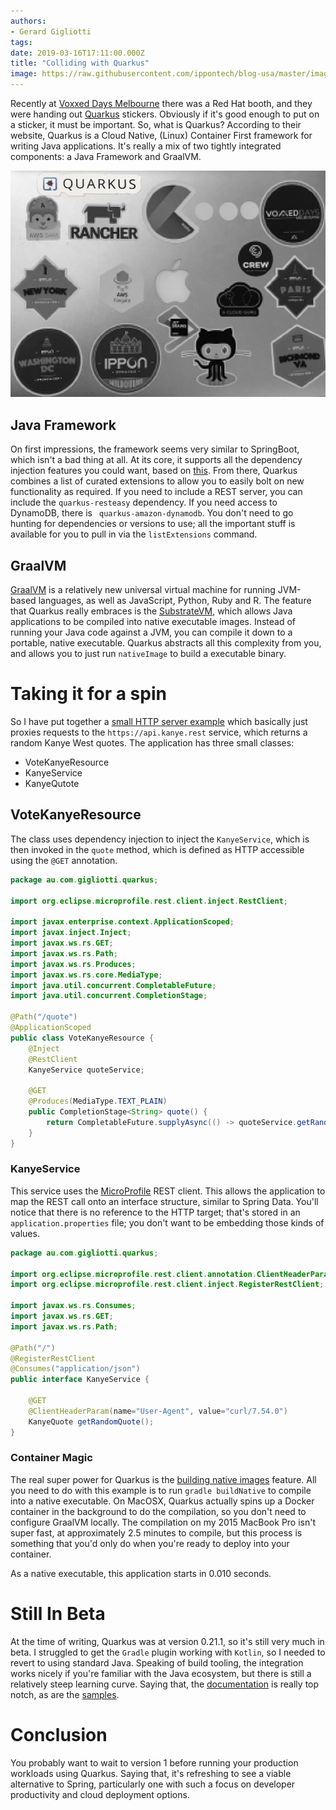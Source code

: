 ```yaml
---
authors:
- Gerard Gigliotti
tags:
date: 2019-03-16T17:11:00.000Z
title: "Colliding with Quarkus"
image: https://raw.githubusercontent.com/ippontech/blog-usa/master/images/2019/09/quarkus.png
---
```


Recently at [Voxxed Days Melbourne](https://australia.voxxeddays.com/) there was a Red Hat booth, and they were handing out [Quarkus](https://quarkus.io/) stickers. Obviously if it's good enough to put on a sticker, it must be important. So, what is Quarkus? According to their website, Quarkus is a Cloud Native, (Linux) Container First framework for writing Java applications. It's really a mix of two tightly integrated components: a Java Framework and GraalVM.

![Laptop with Stickers](https://raw.githubusercontent.com/ippontech/blog-usa/master/images/2019/09/quarkusLaptop.png)

## Java Framework
On first impressions, the framework seems very similar to SpringBoot, which isn't a bad thing at all. At its core, it supports all the dependency injection features you could want, based on [this](http://docs.jboss.org/cdi/spec/2.0/cdi-spec.html). From there, Quarkus combines a list of curated extensions to allow you to easily bolt on new functionality as required. If you need to include a REST server, you can include the `quarkus-resteasy` dependency. If you need access to DynamoDB, there is ` quarkus-amazon-dynamodb`. You don't need to go hunting for dependencies or versions to use; all the important stuff is available for you to pull in via the `listExtensions` command.

## GraalVM
[GraalVM](https://www.graalvm.org/) is a relatively new universal virtual machine for running JVM-based languages, as well as JavaScript, Python, Ruby and R. The feature that Quarkus really embraces is the [SubstrateVM](https://github.com/oracle/graal/tree/master/substratevm), which allows Java applications to be compiled into native executable images. Instead of running your Java code against a JVM, you can compile it down to a portable, native executable. Quarkus abstracts all this complexity from you, and allows you to just run `nativeImage` to build a executable binary.

# Taking it for a spin
So I have put together a [small HTTP server example](https://github.com/ggotti/kanye-quarkus) which basically just proxies requests to the `https://api.kanye.rest` service, which returns a random Kanye West quotes. The application has three small classes:
- VoteKanyeResource
- KanyeService
- KanyeQutote

## VoteKanyeResource
The class uses dependency injection to inject the `KanyeService`, which is then invoked in the `quote` method, which is defined as HTTP accessible using the `@GET` annotation. 

```java
package au.com.gigliotti.quarkus;

import org.eclipse.microprofile.rest.client.inject.RestClient;

import javax.enterprise.context.ApplicationScoped;
import javax.inject.Inject;
import javax.ws.rs.GET;
import javax.ws.rs.Path;
import javax.ws.rs.Produces;
import javax.ws.rs.core.MediaType;
import java.util.concurrent.CompletableFuture;
import java.util.concurrent.CompletionStage;

@Path("/quote")
@ApplicationScoped
public class VoteKanyeResource {
    @Inject
    @RestClient
    KanyeService quoteService;

    @GET
    @Produces(MediaType.TEXT_PLAIN)
    public CompletionStage<String> quote() {
        return CompletableFuture.supplyAsync(() -> quoteService.getRandomQuote().getQuote());
    }
}
```

### KanyeService
This service uses the [MicroProfile](https://github.com/eclipse/microprofile-rest-client) REST client. This allows the application to map the REST call onto an interface structure, similar to Spring Data. You'll notice that there is no reference to the HTTP target; that's stored in an `application.properties` file; you don't want to be embedding those kinds of values.

```java
package au.com.gigliotti.quarkus;

import org.eclipse.microprofile.rest.client.annotation.ClientHeaderParam;
import org.eclipse.microprofile.rest.client.inject.RegisterRestClient;

import javax.ws.rs.Consumes;
import javax.ws.rs.GET;
import javax.ws.rs.Path;

@Path("/")
@RegisterRestClient
@Consumes("application/json")
public interface KanyeService {

    @GET
    @ClientHeaderParam(name="User-Agent", value="curl/7.54.0")
    KanyeQuote getRandomQuote();
}
```

### Container Magic
The real super power for Quarkus is the [building native images](https://quarkus.io/guides/building-native-image-guide) feature. All you need to do with this example is to run `gradle buildNative` to compile into a native executable. On MacOSX, Quarkus actually spins up a Docker container in the background to do the compilation, so you don't need to configure GraalVM locally. The compilation on my 2015 MacBook Pro isn't super fast, at approximately 2.5 minutes to compile, but this process is something that you'd only do when you're ready to deploy into your container. 

As a native executable, this application starts in 0.010 seconds.

# Still In Beta
At the time of writing, Quarkus was at version 0.21.1, so it's still very much in beta. I struggled to get the `Gradle` plugin working with `Kotlin`, so I needed to revert to using standard Java. Speaking of build tooling, the integration works nicely if you're familiar with the Java ecosystem,  but there is still a relatively steep learning curve. Saying that, the [documentation](https://quarkus.io/get-started/) is really top notch, as are the [samples](https://github.com/quarkusio/quarkus-quickstarts). 

# Conclusion
You probably want to wait to version 1 before running your production workloads using Quarkus. Saying that, it's refreshing to see a viable alternative to Spring, particularly one with such a focus on developer productivity and cloud deployment options.